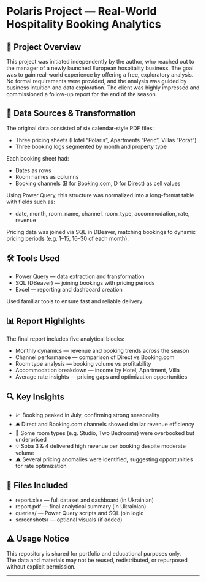 # Polaris Project — Real-World Hospitality Booking Analytics

## 🧭 Project Overview

This project was initiated independently by the author, who reached out to the manager of a newly launched European hospitality business. The goal was to gain real-world experience by offering a free, exploratory analysis. No formal requirements were provided, and the analysis was guided by business intuition and data exploration. The client was highly impressed and commissioned a follow-up report for the end of the season.

## 📂 Data Sources & Transformation

The original data consisted of six calendar-style PDF files:
- Three pricing sheets (Hotel “Polaris”, Apartments “Peric”, Villas “Porat”)
- Three booking logs segmented by month and property type

Each booking sheet had:
- Dates as rows
- Room names as columns
- Booking channels (B for Booking.com, D for Direct) as cell values

Using Power Query, this structure was normalized into a long-format table with fields such as:
- date, month, room_name, channel, room_type, accommodation, rate, revenue

Pricing data was joined via SQL in DBeaver, matching bookings to dynamic pricing periods (e.g. 1–15, 16–30 of each month).

## 🛠 Tools Used

- Power Query — data extraction and transformation
- SQL (DBeaver) — joining bookings with pricing periods
- Excel — reporting and dashboard creation

Used familiar tools to ensure fast and reliable delivery.

## 📊 Report Highlights

The final report includes five analytical blocks:

- Monthly dynamics — revenue and booking trends across the season
- Channel performance — comparison of Direct vs Booking.com
- Room type analysis — booking volume vs profitability
- Accommodation breakdown — income by Hotel, Apartment, Villa
- Average rate insights — pricing gaps and optimization opportunities

## 🔍 Key Insights

- 📈 Booking peaked in July, confirming strong seasonality
- 🛎 Direct and Booking.com channels showed similar revenue efficiency
- 🧩 Some room types (e.g. Studio, Two Bedrooms) were overbooked but underpriced
- 💡 Soba 3 & 4 delivered high revenue per booking despite moderate volume
- ⚠️ Several pricing anomalies were identified, suggesting opportunities for rate optimization

## 📁 Files Included

- report.xlsx — full dataset and dashboard (in Ukrainian)
- report.pdf — final analytical summary (in Ukrainian)
- queries/ — Power Query scripts and SQL join logic
- screenshots/ — optional visuals (if added)

## ⚠️ Usage Notice

This repository is shared for portfolio and educational purposes only.  
The data and materials may not be reused, redistributed, or repurposed without explicit permission.

---

